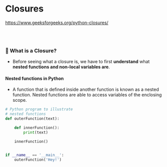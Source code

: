 # Closures

https://www.geeksforgeeks.org/python-closures/

<br>
<br>

### 🍭 What is a Closure?

- Before seeing what a closure is, we have to first **understand** what **nested functions and non-local variables are**.

#### Nested functions in Python

- A function that is defined inside another function is known as a nested function. Nested functions are able to access variables of the enclosing scope.

```python
# Python program to illustrate
# nested functions
def outerFunction(text):

	def innerFunction():
		print(text)

	innerFunction()


if __name__ == '__main__':
	outerFunction('Hey!')
```
